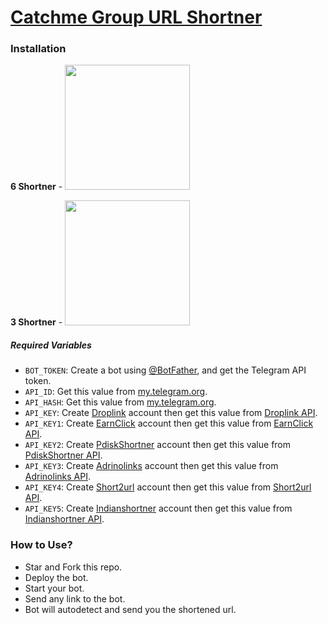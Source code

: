 # <a href="https://t.me/JAsuranbots">Catchme Group URL Shortner</a>


### Installation
<p><b>6 Shortner</b> - <a href="https://heroku.com/deploy?template=https://github.com/AsuranJ/Catchme_URL_Shortner"> <img src="https://img.shields.io/badge/Deploy%20To%20Heroku-blueviolet?style=for-the-badge&logo=heroku" width="200"/></a></p>

<p><b>3 Shortner</b> - <a href="https://heroku.com/deploy?template=https://github.com/AsuranJ/Catchme_URL_Shortner/tree/JAsuran"> <img src="https://img.shields.io/badge/Deploy%20To%20Heroku-blueviolet?style=for-the-badge&logo=heroku" width="200"/></a></p>

##### Required Variables

* `BOT_TOKEN`: Create a bot using [@BotFather](https://t.me/BotFather), and get the Telegram API token.
* `API_ID`: Get this value from [my.telegram.org](https://my.telegram.org/apps).
* `API_HASH`: Get this value from [my.telegram.org](https://my.telegram.org/apps).
* `API_KEY`: Create [Droplink](https://droplink.co/api) account then get this value from [Droplink API](https://droplink.co/api).
* `API_KEY1`: Create [EarnClick](https://earnforclick.online/api) account then get this value from [EarnClick API](https://earnforclick.online/api).
* `API_KEY2`: Create [PdiskShortner](https://pdiskshortener.in/api) account then get this value from [PdiskShortner API](https://pdiskshortener.in/api).
* `API_KEY3`: Create [Adrinolinks](https://adrinolinks.in/api) account then get this value from [Adrinolinks API](https://adrinolinks.in/api).
* `API_KEY4`: Create [Short2url](https://short2url.in/api) account then get this value from [Short2url API](https://short2url.in/api).
* `API_KEY5`: Create [Indianshortner](https://indianshortner.com/api) account then get this value from [Indianshortner API](https://indianshortner.com/api).

### How to Use?

* Star and Fork this repo.
* Deploy the bot.
* Start your bot.
* Send any link to the bot.
* Bot will autodetect and send you the shortened url.
